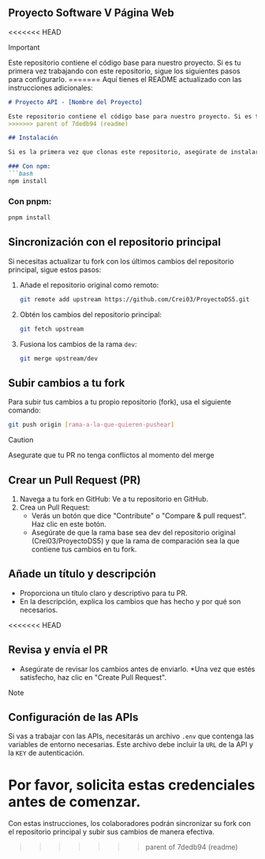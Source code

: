 ## Proyecto Software V Página Web

<<<<<<< HEAD
> [!IMPORTANT]
> Este repositorio contiene el código base para nuestro proyecto. Si es tu primera vez trabajando con este repositorio, sigue los siguientes pasos para configurarlo.
=======
Aquí tienes el README actualizado con las instrucciones adicionales:

```markdown
# Proyecto API - [Nombre del Proyecto]

Este repositorio contiene el código base para nuestro proyecto. Si es tu primera vez trabajando con este repositorio, sigue los siguientes pasos para configurarlo.
>>>>>>> parent of 7dedb94 (readme)

## Instalación

Si es la primera vez que clonas este repositorio, asegúrate de instalar todas las dependencias. Puedes usar `npm` o `pnpm` para hacerlo.

### Con npm:
```bash
npm install
```

### Con pnpm:
```bash
pnpm install
```

## Sincronización con el repositorio principal

Si necesitas actualizar tu fork con los últimos cambios del repositorio principal, sigue estos pasos:

1. Añade el repositorio original como remoto:

   ```bash
   git remote add upstream https://github.com/Crei03/ProyectoDS5.git
   ```

2. Obtén los cambios del repositorio principal:

   ```bash
   git fetch upstream
   ```

3. Fusiona los cambios de la rama `dev`:

   ```bash
   git merge upstream/dev
   ```

## Subir cambios a tu fork

Para subir tus cambios a tu propio repositorio (fork), usa el siguiente comando:

```bash
git push origin [rama-a-la-que-quieren-pushear]
```
> [!CAUTION]
> Asegurate que tu PR no tenga conflictos al momento del merge

## Crear un Pull Request (PR)
1. Navega a tu fork en GitHub: Ve a tu repositorio en GitHub.
2. Crea un Pull Request:
   * Verás un botón que dice "Contribute" o "Compare & pull request". Haz clic en este botón.
   * Asegúrate de que la rama base sea dev del repositorio original (Crei03/ProyectoDS5) y que la rama de comparación sea la que contiene tus cambios en tu fork.

## Añade un título y descripción
* Proporciona un título claro y descriptivo para tu PR.
* En la descripción, explica los cambios que has hecho y por qué son necesarios.

<<<<<<< HEAD
## Revisa y envía el PR
* Asegúrate de revisar los cambios antes de enviarlo.
*Una vez que estés satisfecho, haz clic en "Create Pull Request".

> [!NOTE]
## Configuración de las APIs

Si vas a trabajar con las APIs, necesitarás un archivo `.env` que contenga las variables de entorno necesarias. Este archivo debe incluir la `URL` de la API y la `KEY` de autenticación.

Por favor, solicita estas credenciales antes de comenzar.
=======
Con estas instrucciones, los colaboradores podrán sincronizar su fork con el repositorio principal y subir sus cambios de manera efectiva.
>>>>>>> parent of 7dedb94 (readme)
